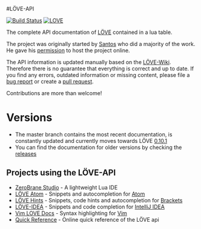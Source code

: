 #LÖVE-API

[![Build Status](https://travis-ci.org/love2d-community/love-api.svg?branch=master)](https://travis-ci.org/love2d-community/love-api)
[![LOVE](https://img.shields.io/badge/L%C3%96VE-0.10.1-EA316E.svg)](http://love2d.org/)

The complete API documentation of [LÖVE](https://love2d.org/) contained in a lua table.

The project was originally started by [Santos](https://www.love2d.org/forums/memberlist.php?mode=viewprofile&u=3835) who did a majority of the work. He gave his [permission](https://www.love2d.org/forums/viewtopic.php?f=3&t=1796&start=60#p166919) to host the project online.

The API information is updated manually based on the [LÖVE-Wiki](https://love2d.org/wiki). Therefore there is no guarantee that everything is correct and up to date. If you find any errors, outdated information or missing content, please file a [bug report](https://github.com/rm-code/love-api/issues) or create a [pull request](https://github.com/rm-code/love-api/pulls).

Contributions are more than welcome!

# Versions
- The master branch contains the most recent documentation, is constantly updated and currently moves towards LÖVE [0.10.1](https://love2d.org/wiki/0.10.1)
- You can find the documentation for older versions by checking the [releases](https://github.com/rm-code/love-api/releases)

## Projects using the LÖVE-API

- [ZeroBrane Studio](http://studio.zerobrane.com/) - A lightweight Lua IDE
- [LÖVE Atom](https://atom.io/packages/love-atom) - Snippets and autocompletion for [Atom](https://atom.io/)
- [LÖVE Hints](https://gitlab.com/sdonalcreative/brackets-love-hints/) - Snippets, code hints and autocompletion for [Brackets](http://brackets.io/)
- [LÖVE-IDEA](https://github.com/rm-code/love-IDEA-plugin) - Snippets and code completion for [IntelliJ IDEA](https://www.jetbrains.com/idea/)
- [Vim LOVE Docs](https://github.com/davisdude/vim-love-docs) - Syntax highlighting for [Vim](http://www.vim.org)
- [Quick Reference](http://love2d-community.github.io/love-api/) - Online quick reference of the LÖVE api
